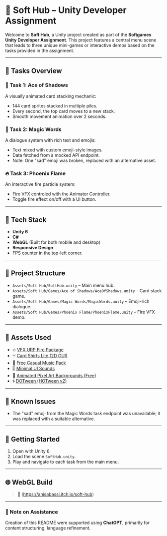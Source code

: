 # 🧩 Soft Hub – Unity Developer Assignment

Welcome to **Soft Hub**, a Unity project created as part of the **Softgames Unity Developer Assignment**. This project features a central menu scene that leads to three unique mini-games or interactive demos based on the tasks provided in the assignment.

---

## 🧪 Tasks Overview

### 🎴 Task 1: Ace of Shadows
A visually animated card stacking mechanic:
- 144 card sprites stacked in multiple piles.
- Every second, the top card moves to a new stack.
- Smooth movement animation over 2 seconds.

### 💬 Task 2: Magic Words
A dialogue system with rich text and emojis:
- Text mixed with custom emoji-style images.
- Data fetched from a mocked API endpoint.
- Note: One "sad" emoji was broken, replaced with an alternative asset.

### 🔥 Task 3: Phoenix Flame
An interactive fire particle system:
- Fire VFX controled with the Animator Controller.
- Toggle fire effect on/off with a UI button.

---

## 🧰 Tech Stack

- **Unity 6**
- **C#**
- **WebGL** (Built for both mobile and desktop)
- **Responsive Design**
- FPS counter in the top-left corner.

---

## 🧱 Project Structure

- `Assets/Soft Hub/SoftHub.unity` – Main menu hub.
- `Assets/Soft Hub/Games/Ace of Shadows/AceOfShadows.unity` – Card stack game.
- `Assets/Soft Hub/Games/Magic Words/MagicWords.unity` – Emoji-rich dialogue.
- `Assets/Soft Hub/Games/Phoenix Flame/PhoenixFlame.unity` – Fire VFX demo.

---

## 🎨 Assets Used

- 🔥 [VFX URP Fire Package](https://assetstore.unity.com/packages/vfx/particles/fire-explosions/vfx-urp-fire-package-305098)  
- 🃏 [Card Shirts Lite (2D GUI)](https://assetstore.unity.com/packages/2d/gui/card-shirts-lite-165698)  
- 🎵 [Free Casual Music Pack](https://assetstore.unity.com/packages/audio/music/free-casual-music-pack-242591)  
- 🎚️ [Minimal UI Sounds](https://assetstore.unity.com/packages/audio/sound-fx/minimal-ui-sounds-78266)  
- 🌆 [Animated Pixel Art Backgrounds (Free)](https://assetstore.unity.com/packages/2d/environments/animated-pixel-art-backgrounds-free-255208)  
- 🌀 [DOTween (HOTween v2)](https://assetstore.unity.com/packages/tools/animation/dotween-hotween-v2-27676)

---

## 🚧 Known Issues

- The "sad" emoji from the Magic Words task endpoint was unavailable; it was replaced with a suitable alternative.

---

## 🚀 Getting Started

1. Open with Unity 6.
2. Load the scene `SoftHub.unity`.
3. Play and navigate to each task from the main menu.

---

## 🌐 WebGL Build

> 🔗 (https://anisabassi.itch.io/soft-hub)

---

### 🤖 Note on Assistance

Creation of this README were supported using **ChatGPT**, primarily for content structuring, language refinement.
